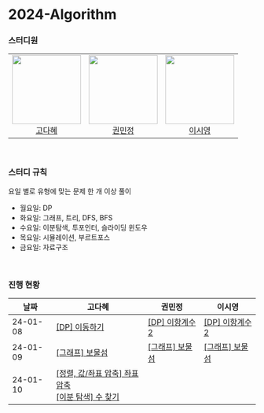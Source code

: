 # 2024-Algorithm

### 스터디원

<table>
    <tr>
        <td height="140px" align="center"> <a href="https://github.com/KodaHye">
            <img src="https://avatars.githubusercontent.com/KodaHye" width="140px" /> <br> 고다혜 </a> <br></td>
        <td height="140px" align="center"> <a href="https://github.com/minpaeng">
            <img src="https://avatars.githubusercontent.com/minpaeng" width="140px" /> <br>권민정 </a> <br></td>
        <td height="140px" align="center"> <a href="https://github.com/swy0123">
            <img src="https://avatars.githubusercontent.com/swy0123" width="140px" /> <br> 이시영</a> <br></td>
    </tr>
</table>

<br>


### 스터디 규칙

요일 별로 유형에 맞는 문제 한 개 이상 풀이

* 월요일: DP
* 화요일: 그래프, 트리, DFS, BFS
* 수요일: 이분탐색, 투포인터, 슬라이딩 윈도우
* 목요일: 시뮬레이션, 부르트포스
* 금요일: 자료구조
  

<br>

### 진행 현황

| 날짜     | 고다혜                                                       | 권민정                                                   | 이시영                                                   |
| -------- | ------------------------------------------------------------ | -------------------------------------------------------- | -------------------------------------------------------- |
| 24-01-08 | [[DP] 이동하기](https://www.acmicpc.net/problem/11048)       | [[DP] 이항계수 2](https://www.acmicpc.net/problem/11051) | [[DP] 이항계수 2](https://www.acmicpc.net/problem/11051) |
| 24-01-09 | [[그래프] 보물섬](https://www.acmicpc.net/problem/2589)      | [[그래프] 보물섬](https://www.acmicpc.net/problem/2589)  | [[그래프] 보물섬](https://www.acmicpc.net/problem/2589)  |
| 24-01-10 | [[정렬, 값/좌표 압축] 좌표 압축](https://www.acmicpc.net/problem/18870)<br />[[이분 탐색] 수 찾기](https://www.acmicpc.net/problem/1920) |                                                          |                                                          |


